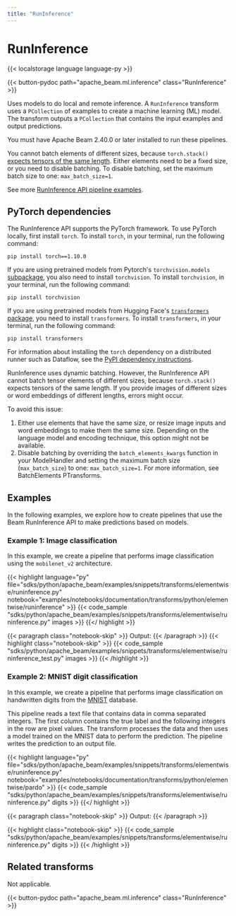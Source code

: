 ```yaml
---
title: "RunInference"
---
```

<!--
Licensed under the Apache License, Version 2.0 (the "License");
you may not use this file except in compliance with the License.
You may obtain a copy of the License at

http://www.apache.org/licenses/LICENSE-2.0

Unless required by applicable law or agreed to in writing, software
distributed under the License is distributed on an "AS IS" BASIS,
WITHOUT WARRANTIES OR CONDITIONS OF ANY KIND, either express or implied.
See the License for the specific language governing permissions and
limitations under the License.
-->

# RunInference

{{< localstorage language language-py >}}

{{< button-pydoc path="apache_beam.ml.inference" class="RunInference" >}}

Uses models to do local and remote inference. A `RunInference` transform uses a `PCollection` of examples to create a machine learning (ML) model. The transform outputs a `PCollection` that contains the input examples and output predictions.

You must have Apache Beam 2.40.0 or later installed to run these pipelines.

You cannot batch elements of different sizes, because `torch.stack()` [expects tensors of the same length](https://github.com/pytorch/nestedtensor). Either elements need to be a fixed size, or you need to disable batching. To disable batching, set the maximum batch size to one: `max_batch_size=1`.

See more [RunInference API pipeline examples](https://github.com/apache/beam/tree/master/sdks/python/apache_beam/examples/inference).

## PyTorch dependencies

The RunInference API supports the PyTorch framework. To use PyTorch locally, first install `torch`. To install `torch`, in your terminal, run the following command:

`pip install torch==1.10.0`

If you are using pretrained models from Pytorch's `torchvision.models` [subpackage](https://pytorch.org/vision/0.12/models.html#models-and-pre-trained-weights), you also need to install `torchvision`. To install `torchvision`, in your terminal, run the following command:

`pip install torchvision`

If you are using pretrained models from Hugging Face's [`transformers` package](https://huggingface.co/docs/transformers/index), you need to install `transformers`. To install `transformers`, in your terminal, run the following command:

`pip install transformers`

For information about installing the `torch` dependency on a distributed runner such as Dataflow, see the [PyPI dependency instructions](https://beam.apache.org/documentation/sdks/python-pipeline-dependencies/#pypi-dependencies).

RunInference uses dynamic batching. However, the RunInference API cannot batch tensor elements of different sizes, because `torch.stack()` expects tensors of the same length. If you provide images of different sizes or word embeddings of different lengths, errors might occur.

To avoid this issue:

1. Either use elements that have the same size, or resize image inputs and word embeddings to make them 
the same size. Depending on the language model and encoding technique, this option might not be available. 
2. Disable batching by overriding the `batch_elements_kwargs` function in your ModelHandler and setting the maximum batch size (`max_batch_size`) to one: `max_batch_size=1`. For more information, see BatchElements PTransforms.

## Examples

In the following examples, we explore how to create pipelines that use the Beam RunInference API to make predictions based on models.

### Example 1: Image classification

In this example, we create a pipeline that performs image classification using the `mobilenet_v2` architecture.

{{< highlight language="py" file="sdks/python/apache_beam/examples/snippets/transforms/elementwise/runinference.py"
  notebook="examples/notebooks/documentation/transforms/python/elementwise/runinference" >}}
{{< code_sample "sdks/python/apache_beam/examples/snippets/transforms/elementwise/runinference.py" images >}}
{{</ highlight >}}

{{< paragraph class="notebook-skip" >}}
Output:
{{< /paragraph >}}
{{< highlight class="notebook-skip" >}}
{{< code_sample "sdks/python/apache_beam/examples/snippets/transforms/elementwise/runinference_test.py" images >}}
{{< /highlight >}}

### Example 2: MNIST digit classification

In this example, we create a pipeline that performs image classification on handwritten digits from the
[MNIST](https://en.wikipedia.org/wiki/MNIST_database) database.

This pipeline reads a text file that contains data in comma separated integers. The first
column contains the true label and the following integers in the row are pixel values. The transform processes the data and then uses a model trained on the MNIST data to perform the prediction. The pipeline writes the prediction to an output file.

{{< highlight language="py" file="sdks/python/apache_beam/examples/snippets/transforms/elementwise/runinference.py"
  notebook="examples/notebooks/documentation/transforms/python/elementwise/pardo" >}}
{{< code_sample "sdks/python/apache_beam/examples/snippets/transforms/elementwise/runinference.py" digits >}}
{{</ highlight >}}

{{< paragraph class="notebook-skip" >}}
Output:
{{< /paragraph >}}

{{< highlight class="notebook-skip" >}}
{{< code_sample "sdks/python/apache_beam/examples/snippets/transforms/elementwise/runinference.py" digits >}}
{{< /highlight >}}


## Related transforms

Not applicable.

{{< button-pydoc path="apache_beam.ml.inference" class="RunInference" >}}

